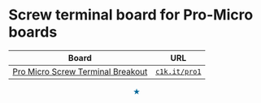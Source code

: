 # Screw terminal board for Pro-Micro boards

| Board | URL |
|---|---|
| [Pro Micro Screw Terminal Breakout](https://tecsmith.github.io/arduino-fan-control-v2/pro-micro-screw-terminal.html) |  [`c1k.it/pro1`](http://c1k.it/pro1) |


<p align="center" style="color:#069">★</p>
